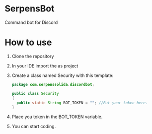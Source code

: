 # SerpensBot
Command bot for Discord

# How to use
1) Clone the repository
2) In your IDE import the as project 
3) Create a class named Security with this template:

    ```java
    package com.serpenssolida.discordbot;

    public class Security
    {
      public static String BOT_TOKEN = ""; //Put your token here.
    }
    ```
    
4) Place you token in the BOT_TOKEN variable.
5) You can start coding.
